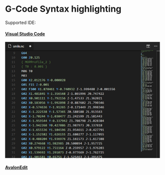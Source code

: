 # G-Code Syntax highlighting

Supported IDE:

#### [Visual Studio Code](https://code.visualstudio.com/)
 ![VSCode screenshot](/images/vscode.png?raw=true "VSCode screenshot")

#### [AvalonEdit](http://avalonedit.net/)